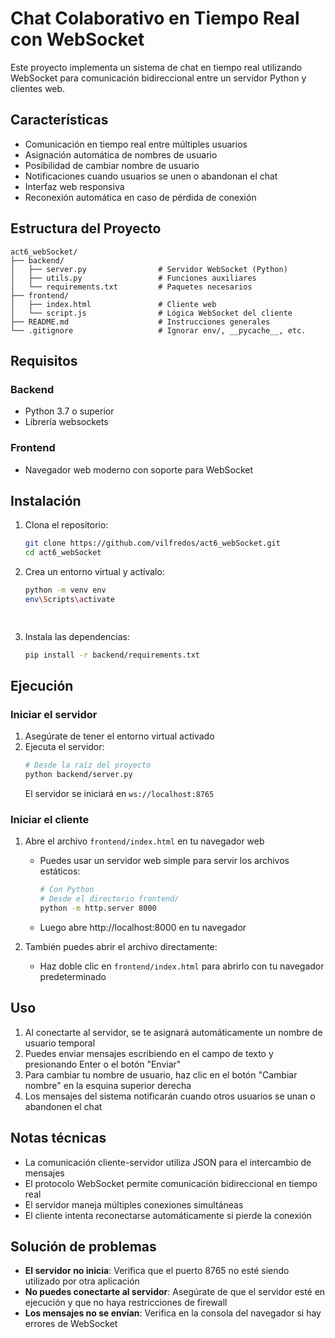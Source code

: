 # Chat Colaborativo en Tiempo Real con WebSocket

Este proyecto implementa un sistema de chat en tiempo real utilizando WebSocket para comunicación bidireccional entre un servidor Python y clientes web.

## Características

- Comunicación en tiempo real entre múltiples usuarios
- Asignación automática de nombres de usuario
- Posibilidad de cambiar nombre de usuario
- Notificaciones cuando usuarios se unen o abandonan el chat
- Interfaz web responsiva
- Reconexión automática en caso de pérdida de conexión

## Estructura del Proyecto

```
act6_webSocket/
├── backend/
│   ├── server.py                # Servidor WebSocket (Python)
│   ├── utils.py                 # Funciones auxiliares
│   └── requirements.txt         # Paquetes necesarios
├── frontend/
│   ├── index.html               # Cliente web
│   └── script.js                # Lógica WebSocket del cliente
├── README.md                    # Instrucciones generales
└── .gitignore                   # Ignorar env/, __pycache__, etc.
```

## Requisitos

### Backend
- Python 3.7 o superior
- Librería websockets

### Frontend
- Navegador web moderno con soporte para WebSocket

## Instalación

1. Clona el repositorio:
   ```bash
   git clone https://github.com/vilfredos/act6_webSocket.git
   cd act6_webSocket
   ```

2. Crea un entorno virtual y actívalo:
   ```bash
   python -m venv env
   env\Scripts\activate
   
  

3. Instala las dependencias:
   ```bash
   pip install -r backend/requirements.txt
   ```

## Ejecución

### Iniciar el servidor

1. Asegúrate de tener el entorno virtual activado
2. Ejecuta el servidor:
   ```bash
   # Desde la raíz del proyecto
   python backend/server.py
   ```
   El servidor se iniciará en `ws://localhost:8765`

### Iniciar el cliente

1. Abre el archivo `frontend/index.html` en tu navegador web
   - Puedes usar un servidor web simple para servir los archivos estáticos:
     ```bash
     # Con Python
     # Desde el directorio frontend/
     python -m http.server 8000
     ```
   - Luego abre http://localhost:8000 en tu navegador

2. También puedes abrir el archivo directamente:
   - Haz doble clic en `frontend/index.html` para abrirlo con tu navegador predeterminado

## Uso

1. Al conectarte al servidor, se te asignará automáticamente un nombre de usuario temporal
2. Puedes enviar mensajes escribiendo en el campo de texto y presionando Enter o el botón "Enviar"
3. Para cambiar tu nombre de usuario, haz clic en el botón "Cambiar nombre" en la esquina superior derecha
4. Los mensajes del sistema notificarán cuando otros usuarios se unan o abandonen el chat

## Notas técnicas

- La comunicación cliente-servidor utiliza JSON para el intercambio de mensajes
- El protocolo WebSocket permite comunicación bidireccional en tiempo real
- El servidor maneja múltiples conexiones simultáneas
- El cliente intenta reconectarse automáticamente si pierde la conexión

## Solución de problemas

- **El servidor no inicia**: Verifica que el puerto 8765 no esté siendo utilizado por otra aplicación
- **No puedes conectarte al servidor**: Asegúrate de que el servidor esté en ejecución y que no haya restricciones de firewall
- **Los mensajes no se envían**: Verifica en la consola del navegador si hay errores de WebSocket
